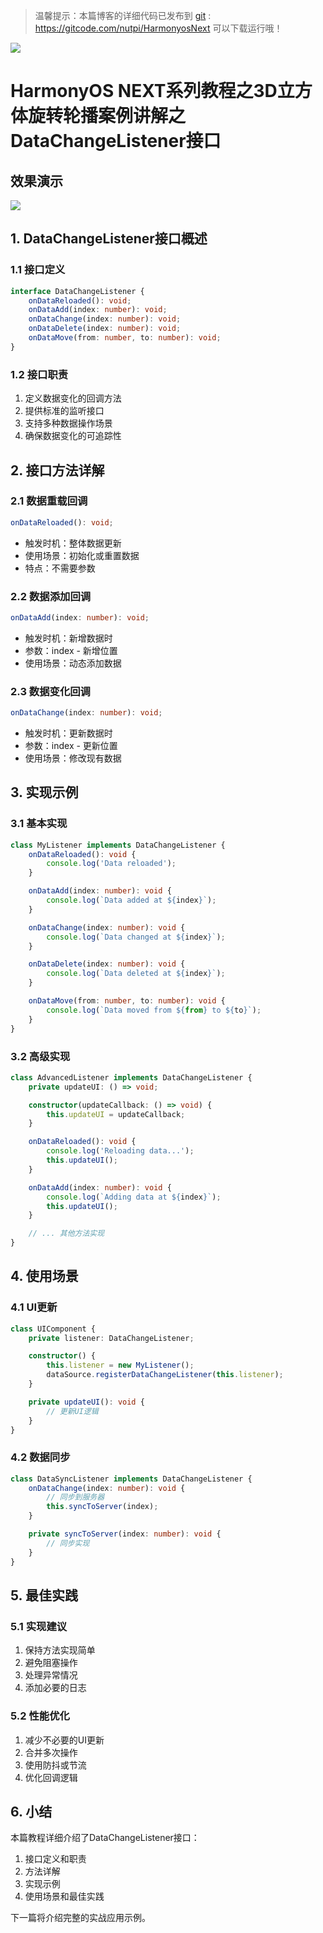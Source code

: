 > 温馨提示：本篇博客的详细代码已发布到 [git](https://gitcode.com/nutpi/HarmonyosNext) : https://gitcode.com/nutpi/HarmonyosNext 可以下载运行哦！

![](https://files.mdnice.com/user/47561/1b801c3a-ac5f-4611-ac27-963d1c64e36d.png)

# HarmonyOS NEXT系列教程之3D立方体旋转轮播案例讲解之DataChangeListener接口
## 效果演示

![](https://files.mdnice.com/user/47561/1206c9f5-ffbc-407e-be02-ed1889ad8419.gif)

## 1. DataChangeListener接口概述

### 1.1 接口定义
```typescript
interface DataChangeListener {
    onDataReloaded(): void;
    onDataAdd(index: number): void;
    onDataChange(index: number): void;
    onDataDelete(index: number): void;
    onDataMove(from: number, to: number): void;
}
```

### 1.2 接口职责
1. 定义数据变化的回调方法
2. 提供标准的监听接口
3. 支持多种数据操作场景
4. 确保数据变化的可追踪性

## 2. 接口方法详解

### 2.1 数据重载回调
```typescript
onDataReloaded(): void;
```
- 触发时机：整体数据更新
- 使用场景：初始化或重置数据
- 特点：不需要参数

### 2.2 数据添加回调
```typescript
onDataAdd(index: number): void;
```
- 触发时机：新增数据时
- 参数：index - 新增位置
- 使用场景：动态添加数据

### 2.3 数据变化回调
```typescript
onDataChange(index: number): void;
```
- 触发时机：更新数据时
- 参数：index - 更新位置
- 使用场景：修改现有数据

## 3. 实现示例

### 3.1 基本实现
```typescript
class MyListener implements DataChangeListener {
    onDataReloaded(): void {
        console.log('Data reloaded');
    }

    onDataAdd(index: number): void {
        console.log(`Data added at ${index}`);
    }

    onDataChange(index: number): void {
        console.log(`Data changed at ${index}`);
    }

    onDataDelete(index: number): void {
        console.log(`Data deleted at ${index}`);
    }

    onDataMove(from: number, to: number): void {
        console.log(`Data moved from ${from} to ${to}`);
    }
}
```

### 3.2 高级实现
```typescript
class AdvancedListener implements DataChangeListener {
    private updateUI: () => void;

    constructor(updateCallback: () => void) {
        this.updateUI = updateCallback;
    }

    onDataReloaded(): void {
        console.log('Reloading data...');
        this.updateUI();
    }

    onDataAdd(index: number): void {
        console.log(`Adding data at ${index}`);
        this.updateUI();
    }

    // ... 其他方法实现
}
```

## 4. 使用场景

### 4.1 UI更新
```typescript
class UIComponent {
    private listener: DataChangeListener;

    constructor() {
        this.listener = new MyListener();
        dataSource.registerDataChangeListener(this.listener);
    }

    private updateUI(): void {
        // 更新UI逻辑
    }
}
```

### 4.2 数据同步
```typescript
class DataSyncListener implements DataChangeListener {
    onDataChange(index: number): void {
        // 同步到服务器
        this.syncToServer(index);
    }

    private syncToServer(index: number): void {
        // 同步实现
    }
}
```

## 5. 最佳实践

### 5.1 实现建议
1. 保持方法实现简单
2. 避免阻塞操作
3. 处理异常情况
4. 添加必要的日志

### 5.2 性能优化
1. 减少不必要的UI更新
2. 合并多次操作
3. 使用防抖或节流
4. 优化回调逻辑

## 6. 小结

本篇教程详细介绍了DataChangeListener接口：
1. 接口定义和职责
2. 方法详解
3. 实现示例
4. 使用场景和最佳实践

下一篇将介绍完整的实战应用示例。
